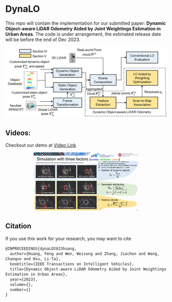 # DynaLO

This repo will contain the implementation for our submitted paper: **Dynamic Object-aware LiDAR Odometry Aided by Joint Weightings Estimation in Urban Areas**. The code is under arrangement, the estimated release date will be before the end of Dec 2023. 

<p align="center">
  <img width="712pix" src="img/system_overview.png">
</p>

## Videos:
Checkout our demo at [Video Link](https://youtu.be/R6M81tOSEi0)
<p align='center'>
<a href="https://youtu.be/R6M81tOSEi0">
<img width="65%" src="img/simulated_factors.gif"/>
</a>
</p>

## Citation
If you use this work for your research, you may want to cite
```
@INPROCEEDINGS{dynaLO2023huang,
  author={Huang, Feng and Wen, Weisong and Zhang, Jiachen and Wang, Chaoqun and Hsu, Li-Ta},
  booktitle={IEEE Transactions on Intelligent Vehicles}, 
  title={Dynamic Object-aware LiDAR Odometry Aided by Joint Weightings Estimation in Urban Areas}, 
  year={2023},
  volume={},
  number={}
}
